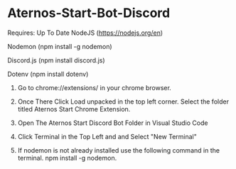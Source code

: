 # Aternos-Start-Bot-Discord

Requires: 
Up To Date NodeJS (https://nodejs.org/en)

Nodemon (npm install -g nodemon)

Discord.js (npm install discord.js)

Dotenv (npm install dotenv)

1. Go to chrome://extensions/ in your chrome browser.
2. Once There Click Load unpacked in the top left corner. Select the folder titled
Aternos Start Chrome Extension.

3. Open The Aternos Start Discord Bot Folder in Visual Studio Code
4. Click Terminal in the Top Left and and Select "New Terminal"
5. If nodemon is not already installed use the following command in the terminal. 
npm install -g nodemon.

